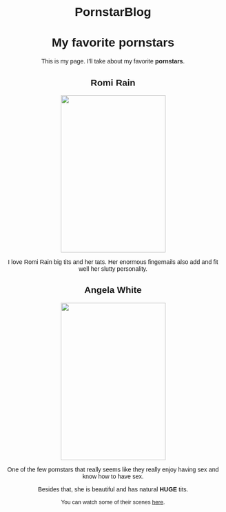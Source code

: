 ﻿# PornstarBlog
<!DOCTYPE html>

<html>
<head>
    <meta charset="utf-8" />
    <title>My favorite...</title> 
</head>

<body style="text-align: center; font-family: Verdana, Geneva, Tahoma, sans-serif;">
    <h1> My favorite pornstars </h1>
    <p>This is my page. I'll take about my favorite <strong>pornstars</strong>.</p>
    <h2>Romi Rain</h2>
    <a href="https://pornhub.com/pornstar/romi-rain">
        <img src=https://www.foxhq.com/wp-content/uploads/romi-rain-pounded-by-the-pool-brazzers/1683276559-799bad5a3b514f096e69bbc4a7896cd9.jpg
        height ="365" width="243">
    </a>
    <p>I love Romi Rain big tits and her tats. Her enormous fingernails also add and fit well her slutty
        personality. 
    </p>
    <h2>Angela White</h2>
    <a href="https://pornhub.com/pornstar/angela-white"><img src="https://cdn2.lemmecheck.com/lmccom/uploads/2020/01/03.jpg" width="243" height="365"></a>
    <p>One of the few pornstars that really seems like they really enjoy having sex and know how to have sex. 
    </p>
    <p> Besides that, she is beautiful and has natural <strong>HUGE</strong> tits.</p>
    <p style="font-size: small;">You can watch some of their scenes <a href="pornhub.com">here</a>.</p>
</body>
</html>
